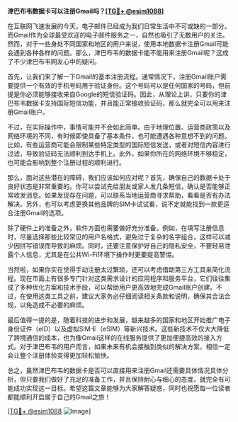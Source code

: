 **津巴布韦数据卡可以注册Gmail吗？[[TG💪+ @esim1088](https://t.me/s/esim1088)]**

在互联网飞速发展的今天，电子邮件已经成为我们日常生活中不可或缺的一部分。而Gmail作为全球最受欢迎的电子邮件服务之一，自然也吸引了无数用户的关注。然而，对于一些身处不同国家和地区的用户来说，使用本地数据卡注册Gmail可能会遇到各种各样的问题。那么，津巴布韦的数据卡能不能用来注册Gmail呢？这成了不少津巴布韦网友心中的疑问。

首先，让我们来了解一下Gmail的基本注册流程。通常情况下，注册Gmail账户需要提供一个有效的手机号码用于验证身份。这个号码可以是任何国家的号码，但前提是你必须能够接收来自Google的短信验证码。因此，从理论上讲，只要你的津巴布韦数据卡支持国际短信功能，并且能正常接收验证码，那么就完全可以用来注册Gmail账户。

不过，在实际操作中，事情可能并不会如此简单。由于地理位置、运营商政策以及网络环境的不同，有时候即使具备了基本条件，也可能遭遇各种意想不到的问题。比如，有些运营商可能会限制某些特定类型的国际短信发送，或者对短信内容进行过滤，导致验证码无法顺利到达手机上。此外，如果你所在的网络环境不够稳定，也可能会影响到整个注册过程的顺利进行。

那么，面对这些潜在的障碍，我们应该如何应对呢？首先，确保自己的数据卡处于良好状态是非常重要的。你可以尝试先给朋友或家人发几条短信，确认是否能够正常收发消息。如果发现存在问题，可以联系当地运营商寻求帮助，看看是否有办法解决。另外，也可以考虑更换其他品牌的SIM卡试试看，说不定就能找到一款更适合注册Gmail的选项。

除了硬件上的准备之外，软件方面也需要做好充分准备。例如，在填写注册信息时，尽量选择那些比较常见的用户名格式，避免过于复杂的名字组合，这样可以减少因拼写错误而导致的麻烦。同时，还要注意保护好自己的隐私安全，不要轻易泄露个人信息，尤其是在公共Wi-Fi环境下操作时更要提高警惕。

当然啦，如果你实在觉得手动注册太过繁琐，还可以考虑借助第三方工具来简化流程。现在市面上有很多专门针对这类需求设计的应用程序和服务平台，它们往往集成了多种优化方案和技术手段，可以帮助用户更高效地完成Gmail账户创建。不过，在使用这类工具之前，建议大家务必仔细阅读相关条款和说明，确保其合法合规，以免造成不必要的麻烦。

最后值得一提的是，随着科技的进步和发展，越来越多的国家和地区开始推广电子身份证件（eID）以及虚拟SIM卡（eSIM）等新兴技术。这些新技术不仅大大降低了跨境通信的成本，也为像Gmail这样的在线服务提供了更加便捷高效的接入方式。对于津巴布韦的用户而言，如果未来有机会接触到类似的解决方案，相信一定会让整个注册体验变得更加轻松愉快。

总之，虽然津巴布韦的数据卡是否可以直接用来注册Gmail还需要具体情况具体分析，但只要我们做好了充足的准备工作，并且保持耐心与细心的态度，就完全有可能成功实现这一目标。希望这篇文章能够为大家解答疑惑，同时也祝愿每一位读者都能顺利开启属于自己的Gmail之旅！

[[TG💪+ @esim1088](https://t.me/s/esim1088) ![Image](https://i.postimg.cc/4NQfJmqS/Snipaste-2025-05-13-00-14-12.png)]